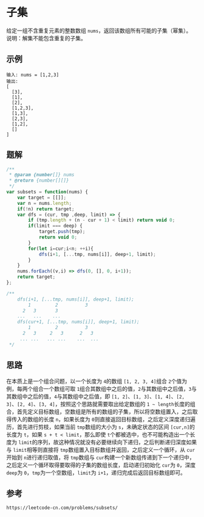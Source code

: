# 子集

给定一组不含重复元素的整数数组 `nums`，返回该数组所有可能的子集（幂集）。
说明：解集不能包含重复的子集。

## 示例

```
输入: nums = [1,2,3]
输出:
[
  [3],
  [1],
  [2],
  [1,2,3],
  [1,3],
  [2,3],
  [1,2],
  []
]
```

## 题解

```javascript
/**
 * @param {number[]} nums
 * @return {number[][]}
 */
var subsets = function(nums) {
    var target = [[]];
    var n = nums.length;
    if(!n) return target;
    var dfs = (cur, tmp ,deep, limit) => {
        if (tmp.length + (n - cur + 1) < limit) return void 0;
        if(limit === deep) {
            target.push(tmp);
            return void 0;
        }
        for(let i=cur;i<n; ++i){
            dfs(i+1, [...tmp, nums[i]], deep+1, limit);
        }
    }
    nums.forEach((v,i) => dfs(0, [], 0, i+1));
    return target;
};

/**
    dfs(i+1, [...tmp, nums[i]], deep+1, limit);
        1         2          3
      2   3       3  
    ...   ...    ...
    dfs(cur+1, [...tmp, nums[i]], deep+1, limit);
        1         2          3
      2   3     2   3      2   3 
     ... ...   ... ...    ...  ...
 */
```

## 思路

在本质上是一个组合问题，以一个长度为 `4`的数组 `[1, 2, 3, 4]`组合 `2`个值为例，每两个组合一个数组可取 `1`组合其数组中之后的值，`2`与其数组中之后值，`3`与其数组中之后的值，`4`与其数组中之后值，即 `[1, 2]`、`[1, 3]`、`[1, 4]`、`[2, 3]`、`[2, 4]`、`[3, 4]`，按照这个思路就需要取出给定数组的 `1 ~ length`长度的组合，首先定义目标数组，空数组是所有的数组的子集，所以将空数组置入，之后取得传入的数组的长度 `n`，如果长度为 `0`则直接返回目标数组，之后定义深度递归遍历，首先进行剪枝，如果当前 `tmp`数组的大小为 `s`，未确定状态的区间 `[cur,n]`的长度为 `t`，如果 `s + t < limit`，那么即使 `t`个都被选中，也不可能构造出一个长度为 `limit`的序列，故这种情况就没有必要继续向下递归，之后判断递归深度如果与 `limit`相等则直接将 `tmp`数组置入目标数组并返回，之后定义一个循环，从 `cur`开始到 `n`进行递归取值，将 `tmp`数组与 `cur`构建一个新数组传递到下一个递归中，之后定义一个循环取得要取得的子集的数组长度，启动递归初始化 `cur`为 `0`，深度 `deep`为 `0`，`tmp`为一个空数组，`limit`为 `i+1`，递归完成后返回目标数组即可。

## 参考

```
https://leetcode-cn.com/problems/subsets/
```

